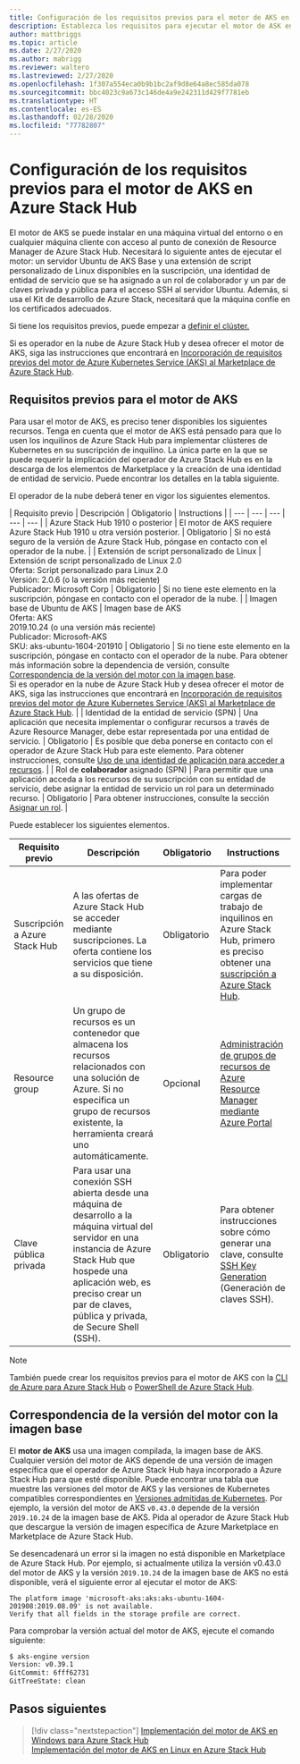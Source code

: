 ```yaml
---
title: Configuración de los requisitos previos para el motor de AKS en Azure Stack Hub
description: Establezca los requisitos para ejecutar el motor de ASK en Azure Stack Hub.
author: mattbriggs
ms.topic: article
ms.date: 2/27/2020
ms.author: mabrigg
ms.reviewer: waltero
ms.lastreviewed: 2/27/2020
ms.openlocfilehash: 1f307a554eca0b9b1bc2af9d8e64a8ec585da078
ms.sourcegitcommit: bbc4023c9a673c146de4a9e242311d429f7781eb
ms.translationtype: HT
ms.contentlocale: es-ES
ms.lasthandoff: 02/28/2020
ms.locfileid: "77782807"
---
```

# <a name="set-up-the-prerequisites-for-the-aks-engine-on-azure-stack-hub"></a>Configuración de los requisitos previos para el motor de AKS en Azure Stack Hub

El motor de AKS se puede instalar en una máquina virtual del entorno o en cualquier máquina cliente con acceso al punto de conexión de Resource Manager de Azure Stack Hub. Necesitará lo siguiente antes de ejecutar el motor: un servidor Ubuntu de AKS Base y una extensión de script personalizado de Linux disponibles en la suscripción, una identidad de entidad de servicio que se ha asignado a un rol de colaborador y un par de claves privada y pública para el acceso SSH al servidor Ubuntu. Además, si usa el Kit de desarrollo de Azure Stack, necesitará que la máquina confíe en los certificados adecuados.

Si tiene los requisitos previos, puede empezar a [definir el clúster.](azure-stack-kubernetes-aks-engine-deploy-cluster.md)

Si es operador en la nube de Azure Stack Hub y desea ofrecer el motor de AKS, siga las instrucciones que encontrará en [Incorporación de requisitos previos del motor de Azure Kubernetes Service (AKS) al Marketplace de Azure Stack Hub](../operator/azure-stack-aks-engine.md).

## <a name="prerequisites-for-the-aks-engine"></a>Requisitos previos para el motor de AKS

Para usar el motor de AKS, es preciso tener disponibles los siguientes recursos. Tenga en cuenta que el motor de AKS está pensado para que lo usen los inquilinos de Azure Stack Hub para implementar clústeres de Kubernetes en su suscripción de inquilino. La única parte en la que se puede requerir la implicación del operador de Azure Stack Hub es en la descarga de los elementos de Marketplace y la creación de una identidad de entidad de servicio. Puede encontrar los detalles en la tabla siguiente.

El operador de la nube deberá tener en vigor los siguientes elementos.

| Requisito previo | Descripción | Obligatorio | Instructions |
| --- | --- | --- | --- | --- |
| Azure Stack Hub 1910 o posterior | El motor de AKS requiere Azure Stack Hub 1910 u otra versión posterior. | Obligatorio | Si no está seguro de la versión de Azure Stack Hub, póngase en contacto con el operador de la nube. |
| Extensión de script personalizado de Linux | Extensión de script personalizado de Linux 2.0<br>Oferta: Script personalizado para Linux 2.0<br>Versión: 2.0.6 (o la versión más reciente)<br>Publicador: Microsoft Corp | Obligatorio | Si no tiene este elemento en la suscripción, póngase en contacto con el operador de la nube. |
| Imagen base de Ubuntu de AKS | Imagen base de AKS<br>Oferta: AKS<br> 2019.10.24 (o una versión más reciente)<br>Publicador: Microsoft-AKS<br>SKU: aks-ubuntu-1604-201910 | Obligatorio | Si no tiene este elemento en la suscripción, póngase en contacto con el operador de la nube. Para obtener más información sobre la dependencia de versión, consulte [Correspondencia de la versión del motor con la imagen base](#matching-engine-to-base-image-version).<br> Si es operador en la nube de Azure Stack Hub y desea ofrecer el motor de AKS, siga las instrucciones que encontrará en [Incorporación de requisitos previos del motor de Azure Kubernetes Service (AKS) al Marketplace de Azure Stack Hub](../operator/azure-stack-aks-engine.md). |
| Identidad de la entidad de servicio (SPN) |  Una aplicación que necesita implementar o configurar recursos a través de Azure Resource Manager, debe estar representada por una entidad de servicio. | Obligatorio | Es posible que deba ponerse en contacto con el operador de Azure Stack Hub para este elemento.  Para obtener instrucciones, consulte [Uso de una identidad de aplicación para acceder a recursos](https://docs.microsoft.com/azure-stack/operator/azure-stack-create-service-principals). |
| Rol de **colaborador** asignado (SPN) | Para permitir que una aplicación acceda a los recursos de su suscripción con su entidad de servicio, debe asignar la entidad de servicio un rol para un determinado recurso. | Obligatorio | Para obtener instrucciones, consulte la sección [Asignar un rol](https://docs.microsoft.com/azure-stack/operator/azure-stack-create-service-principals#assign-a-role). |

Puede establecer los siguientes elementos.

| Requisito previo | Descripción | Obligatorio | Instructions |
| --- | --- | --- | --- |
| Suscripción a Azure Stack Hub | A las ofertas de Azure Stack Hub se acceder mediante suscripciones. La oferta contiene los servicios que tiene a su disposición. | Obligatorio | Para poder implementar cargas de trabajo de inquilinos en Azure Stack Hub, primero es preciso obtener una [suscripción a Azure Stack Hub](https://docs.microsoft.com/azure-stack/user/azure-stack-subscribe-services). |
| Resource group | Un grupo de recursos es un contenedor que almacena los recursos relacionados con una solución de Azure. Si no especifica un grupo de recursos existente, la herramienta creará uno automáticamente. | Opcional | [Administración de grupos de recursos de Azure Resource Manager mediante Azure Portal](https://docs.microsoft.com/azure/azure-resource-manager/manage-resource-groups-portal) |
| Clave pública privada | Para usar una conexión SSH abierta desde una máquina de desarrollo a la máquina virtual del servidor en una instancia de Azure Stack Hub que hospede una aplicación web, es preciso crear un par de claves, pública y privada, de Secure Shell (SSH). | Obligatorio | Para obtener instrucciones sobre cómo generar una clave, consulte [SSH Key Generation](https://docs.microsoft.com/azure-stack/user/azure-stack-dev-start-howto-ssh-public-key) (Generación de claves SSH).|


> [!Note]  
> También puede crear los requisitos previos para el motor de AKS con la [CLI de Azure para Azure Stack Hub](https://docs.microsoft.com/azure-stack/user/azure-stack-version-profiles-azurecli2) o [PowerShell de Azure Stack Hub](https://docs.microsoft.com/azure-stack/operator/azure-stack-powershell-install).

## <a name="matching-engine-to-base-image-version"></a>Correspondencia de la versión del motor con la imagen base

El **motor de AKS** usa una imagen compilada, la imagen base de AKS. Cualquier versión del motor de AKS depende de una versión de imagen específica que el operador de Azure Stack Hub haya incorporado a Azure Stack Hub para que esté disponible. Puede encontrar una tabla que muestre las versiones del motor de AKS y las versiones de Kubernetes compatibles correspondientes en [Versiones admitidas de Kubernetes](https://github.com/Azure/aks-engine/blob/master/docs/topics/azure-stack.md#supported-kubernetes-versions). Por ejemplo, la versión del motor de AKS `v0.43.0` depende de la versión `2019.10.24` de la imagen base de AKS. Pida al operador de Azure Stack Hub que descargue la versión de imagen específica de Azure Marketplace en Marketplace de Azure Stack Hub.

Se desencadenará un error si la imagen no está disponible en Marketplace de Azure Stack Hub. Por ejemplo, si actualmente utiliza la versión v0.43.0 del motor de AKS y la versión `2019.10.24` de la imagen base de AKS no está disponible, verá el siguiente error al ejecutar el motor de AKS: 

```Text  
The platform image 'microsoft-aks:aks:aks-ubuntu-1604-201908:2019.08.09' is not available. 
Verify that all fields in the storage profile are correct.
```

Para comprobar la versión actual del motor de AKS, ejecute el comando siguiente:

```bash  
$ aks-engine version
Version: v0.39.1
GitCommit: 6fff62731
GitTreeState: clean
```

## <a name="next-steps"></a>Pasos siguientes

> [!div class="nextstepaction"]
> [Implementación del motor de AKS en Windows para Azure Stack Hub](azure-stack-kubernetes-aks-engine-deploy-windows.md)  
> [Implementación del motor de AKS en Linux en Azure Stack Hub](azure-stack-kubernetes-aks-engine-deploy-linux.md)
